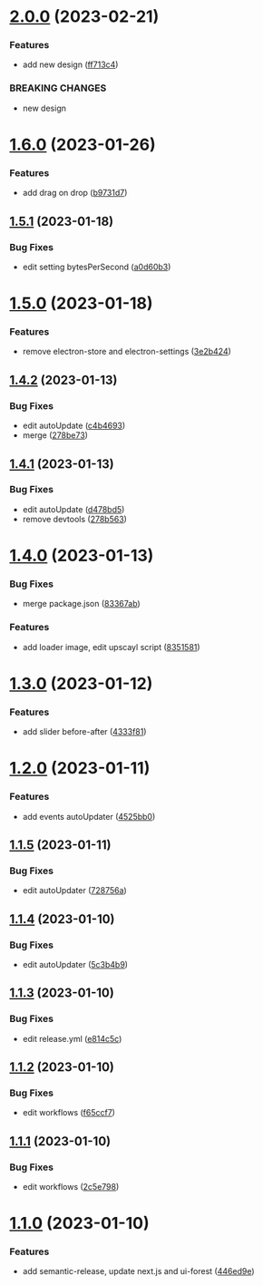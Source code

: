 # [2.0.0](https://github.com/UrijHoruzij/super-resolution/compare/v1.6.0...v2.0.0) (2023-02-21)


### Features

* add new design ([ff713c4](https://github.com/UrijHoruzij/super-resolution/commit/ff713c45484ee1bb44b6db217748b11b4e9cc9a9))


### BREAKING CHANGES

* new design

# [1.6.0](https://github.com/UrijHoruzij/super-resolution/compare/v1.5.1...v1.6.0) (2023-01-26)


### Features

* add drag on drop ([b9731d7](https://github.com/UrijHoruzij/super-resolution/commit/b9731d7cbc7652af6827f1a731569651d86da5c0))

## [1.5.1](https://github.com/UrijHoruzij/super-resolution/compare/v1.5.0...v1.5.1) (2023-01-18)


### Bug Fixes

* edit setting bytesPerSecond ([a0d60b3](https://github.com/UrijHoruzij/super-resolution/commit/a0d60b31eadc9d7698c34e713250650e3919dd69))

# [1.5.0](https://github.com/UrijHoruzij/super-resolution/compare/v1.4.2...v1.5.0) (2023-01-18)


### Features

* remove electron-store and electron-settings ([3e2b424](https://github.com/UrijHoruzij/super-resolution/commit/3e2b42435ab47efdcd58ce205860a0e627dd98c5))

## [1.4.2](https://github.com/UrijHoruzij/super-resolution/compare/v1.4.1...v1.4.2) (2023-01-13)


### Bug Fixes

* edit autoUpdate ([c4b4693](https://github.com/UrijHoruzij/super-resolution/commit/c4b46939d1baecb57f1cc9133d524e359209023b))
* merge ([278be73](https://github.com/UrijHoruzij/super-resolution/commit/278be730ea8cabffaba4a0205f2f80280ae243bf))

## [1.4.1](https://github.com/UrijHoruzij/super-resolution/compare/v1.4.0...v1.4.1) (2023-01-13)


### Bug Fixes

* edit autoUpdate ([d478bd5](https://github.com/UrijHoruzij/super-resolution/commit/d478bd560192398a035d4d0bdccd60dc629e1f60))
* remove devtools ([278b563](https://github.com/UrijHoruzij/super-resolution/commit/278b5631d7ed37aca81e6b67ff48482d951c64f1))

# [1.4.0](https://github.com/UrijHoruzij/super-resolution/compare/v1.3.0...v1.4.0) (2023-01-13)


### Bug Fixes

* merge package.json ([83367ab](https://github.com/UrijHoruzij/super-resolution/commit/83367ab1af6135dc2db23eef041d65c92ec38af4))


### Features

* add loader image, edit upscayl script ([8351581](https://github.com/UrijHoruzij/super-resolution/commit/83515811a2e3299c9296e4d4a8bde42070815230))

# [1.3.0](https://github.com/UrijHoruzij/super-resolution/compare/v1.2.0...v1.3.0) (2023-01-12)


### Features

* add slider before-after ([4333f81](https://github.com/UrijHoruzij/super-resolution/commit/4333f81ee17a309e0156a72fe50c23b31c957416))

# [1.2.0](https://github.com/UrijHoruzij/super-resolution/compare/v1.1.5...v1.2.0) (2023-01-11)


### Features

* add events autoUpdater ([4525bb0](https://github.com/UrijHoruzij/super-resolution/commit/4525bb0540f9fe5ead52cb2be04f639b4cd4163a))

## [1.1.5](https://github.com/UrijHoruzij/super-resolution/compare/v1.1.4...v1.1.5) (2023-01-11)


### Bug Fixes

* edit autoUpdater ([728756a](https://github.com/UrijHoruzij/super-resolution/commit/728756aa54f25ca4addb7898d2928878173f9e74))

## [1.1.4](https://github.com/UrijHoruzij/super-resolution/compare/v1.1.3...v1.1.4) (2023-01-10)


### Bug Fixes

* edit autoUpdater ([5c3b4b9](https://github.com/UrijHoruzij/super-resolution/commit/5c3b4b9893d311512f25a64215a40c1128d8072c))

## [1.1.3](https://github.com/UrijHoruzij/super-resolution/compare/v1.1.2...v1.1.3) (2023-01-10)


### Bug Fixes

* edit release.yml ([e814c5c](https://github.com/UrijHoruzij/super-resolution/commit/e814c5c3f3023f8dfe0485a26f52e1a62e341d4d))

## [1.1.2](https://github.com/UrijHoruzij/super-resolution/compare/v1.1.1...v1.1.2) (2023-01-10)


### Bug Fixes

* edit workflows ([f65ccf7](https://github.com/UrijHoruzij/super-resolution/commit/f65ccf788eb47572bb9937fc3cc605b72453c719))

## [1.1.1](https://github.com/UrijHoruzij/super-resolution/compare/v1.1.0...v1.1.1) (2023-01-10)


### Bug Fixes

* edit workflows ([2c5e798](https://github.com/UrijHoruzij/super-resolution/commit/2c5e798a7f4d338a209c11ccf57a636ae12c50e0))

# [1.1.0](https://github.com/UrijHoruzij/super-resolution/compare/v1.0.0...v1.1.0) (2023-01-10)


### Features

* add semantic-release, update next.js and ui-forest ([446ed9e](https://github.com/UrijHoruzij/super-resolution/commit/446ed9ee9878f3f16f7412d3165cbbd588abbf13))
